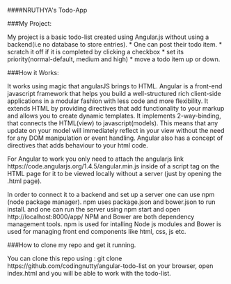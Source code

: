 ####NRUTHYA's Todo-App

###My Project:
<p>
My project is a basic todo-list created using Angular.js without using a backend(i.e no database to store entries).
* One can post their todo item.
* scratch it off if it is completed by clicking a checkbox
* set its priority(normal-default, medium and high)
* move a todo item up or down.
</p>

###How it Works:
<p>
It works using magic that angularJS brings to HTML. Angular is a front-end javascript framework that helps you build a well-structured rich client-side applications in a modular fashion with less code and more flexibility. It extends HTML by providing directives that add functionality to your markup and allows you to create dynamic templates. It implements 2-way-binding, that connects the HTML(view) to javascript(models). This means that any update on your model will immediately reflect in your view without the need for any DOM manipulation or event handling. Angular also has a concept of directives that adds behaviour to your html code.
</p>
<p>
For Angular to work you only need to attach the angularjs link https://code.angularjs.org/1.4.5/angular.min.js inside of a script tag on the HTML page for it to be viewed locally without a server (just by opening the .html page).
</p>
<p>
In order to connect it to a backend and set up a server one can use npm (node package manager). npm uses package.json and bower.json to run install. and one can run the server using npm start and open http://localhost:8000/app/  NPM and Bower are both dependency management tools. npm is used for intalling Node js modules and Bower is used for managing front end components like html, css, js etc.
</p>

###How to clone my repo and get it running.
<p>
You can clone this repo using : git clone https://github.com/codingnutty/angular-todo-list on your browser, open index.html and you will be able to work with the todo-list.
</p>